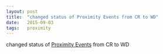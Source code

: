 ```yaml
---
layout: post
title:  "changed status of Proximity Events from CR to WD"
date:   2015-09-03
tags:   proximity
---
```


changed status of [Proximity Events](/spec/proximity) from CR to WD

